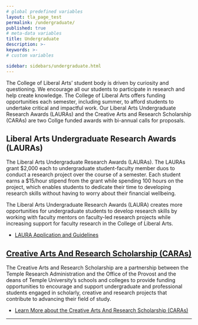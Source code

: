 ```yaml
---
# global predefined variables
layout: tla_page_test
permalink: /undergraduate/
published: true
# meta-data variables
title: Undergraduate
description: >-
keywords: >-
# custom variables

sidebar: sidebars/undergraduate.html
---
```

The College of Liberal Arts’ student body is driven by curiosity and questioning. We encourage all our students to participate in research and help create knowledge. The College of Liberal Arts offers funding opportunities each semester, including summer, to afford students to undertake critical and impactful work. Our Liberal Arts Undergraduate Research Awards (LAURAs) and the Creative Arts and Research Scholarship (CARAs) are two Collge funded awards with bi-annual calls for proposals. 

## Liberal Arts Undergraduate Research Awards (LAURAs)
The Liberal Arts Undergraduate Research Awards (LAURAs). The LAURAs grant $2,000 each to undergraduate student-faculty member duos to conduct a research project over the course of a semester. Each student earns a $15/hour stipend from the grant while spending 100 hours on the project, which enables students to dedicate their time to developing research skills without having to worry about their financial wellbeing.

The Liberal Arts Undergraduate Research Awards (LAURA) creates more opportunities for undergraduate students to develop research skills by working with faculty mentors on faculty-led research projects while increasing support for faculty research in the College of Liberal Arts.

- [LAURA Application and Guidelines](https://form.jotform.com/91773699693177)

## [Creative Arts And Research Scholarship (CARAs)](https://www.temple.edu/vpus/opportunities/CARAS.htm)
The Creative Arts and Research Scholarship are a partnership between the Temple Research Administration and the Office of the Provost and the deans of Temple University’s schools and colleges to provide funding opportunities to encourage and support undergraduate and professional students engaged in scholarly, creative and research projects that contribute to advancing their field of study.  

- [Learn More about the Creative Arts And Research Scholarship (CARAs)](https://www.temple.edu/vpus/research/caras.html)

___
